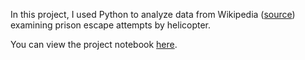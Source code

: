 In this project, I used Python to analyze data from Wikipedia ([source](https://en.wikipedia.org/wiki/List_of_helicopter_prison_escapes)) examining prison escape attempts by helicopter.

You can view the project notebook [here]().
